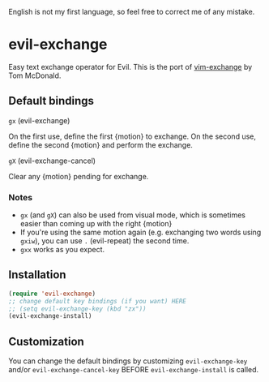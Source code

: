 English is not my first language, so feel free to correct me of any mistake.

evil-exchange
============

Easy text exchange operator for Evil. This is the port of [vim-exchange](https://github.com/tommcdo/vim-exchange) by Tom McDonald.

Default bindings
--------

`gx` (evil-exchange)

On the first use, define the first {motion} to exchange. On the second use,
define the second {motion} and perform the exchange.

`gX` (evil-exchange-cancel)

Clear any {motion} pending for exchange.

### Notes

* `gx` (and `gX`) can also be used from visual mode, which is sometimes easier than coming
  up with the right {motion}
* If you're using the same motion again (e.g. exchanging two words using
  `gxiw`), you can use `.` (evil-repeat) the second time.
* `gxx` works as you expect.

Installation
------------

```lisp
(require 'evil-exchange)
;; change default key bindings (if you want) HERE
;; (setq evil-exchange-key (kbd "zx"))
(evil-exchange-install)
```

Customization
-------

You can change the default bindings by customizing `evil-exchange-key` and/or `evil-exchange-cancel-key` BEFORE  `evil-exchange-install` is called.

